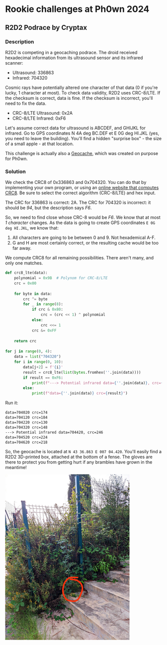 # Rookie challenges at Ph0wn 2024

## R2D2 Podrace by Cryptax

### Description

R2D2 is competing in a geocaching podrace. The droid received hexadecimal information from its ultrasound sensor and its infrared scanner:

-    Ultrasound: 336863
-    Infrared: 704320

Cosmic rays have potentially altered one character of that data (0 if you're lucky, 1 character at most). To check data validity, R2D2 uses CRC-8/LTE. If the checksum is correct, data is fine. If the checksum is incorrect, you'll need to fix the data.

-    CRC-8/LTE Ultrasound: 0x2A
-    CRC-8/LTE Infrared: 0xF6

Let's assume correct data for ultrasound is ABCDEF, and GHIJKL for infrared. Go to GPS coordinates N 4A deg BC.DEF et E 0G deg HI.JKL (yes, you need to leave the building). You'll find a hidden "surprise box" - the size of a small apple - at that location.

This challenge is actually also a [Geocache](https://www.geocaching.com/geocache/GCAZ2DK), which was created on purpose for Ph0wn.

### Solution


We check the CRC8 of 0x336863 and 0x704320. You can do that by implementing your own program, or using an [online website that computes CRC8](https://crccalc.com/?crc=336863&method=CRC-8/LTE&datatype=1&outtype=0). Be sure to select the correct algorithm (CRC-8/LTE) and hex input.

The CRC for 336863 is correct: 2A.
The CRC for 704320 is incorrect: it should be *94*, but the description says *F6*.

So, we need to find close whose CRC-8 would be *F6*.
We know that at most *1 character* changes. 
As the data is going to create GPS coordinates `E 0G deg HI.JKL`, we know that:

1. All characters are going to be between 0 and 9. Not hexademical A-F.
2. G and H are most certainly correct, or the resulting cache would be too far away.

We compute CRC8 for all remaining possibilities. There aren't many, and only one matches.

```python
def crc8_lte(data):
    polynomial = 0x9B  # Polynom for CRC-8/LTE
    crc = 0x00

    for byte in data:
        crc ^= byte 
        for _ in range(8): 
            if crc & 0x80: 
                crc = (crc << 1) ^ polynomial 
            else:
                crc <<= 1 
            crc &= 0xFF 

    return crc

for j in range(0, 4):
    data = list("704320")
    for i in range(0, 10):
        data[j+2] = f'{i}'
        result = crc8_lte(list(bytes.fromhex(''.join(data))))
        if result == 0xF6:
            print(f"---> Potential infrared data={''.join(data)}, crc={result}")
        else:
            print(f"data={''.join(data)} crc={result}")
```

Run it:

```
data=704020 crc=174
data=704120 crc=184
data=704220 crc=130
data=704320 crc=148
---> Potential infrared data=704420, crc=246
data=704520 crc=224
data=704620 crc=218
```

So, the geocache is located at  `N 43 36.863 E 007 04.420`. You'll easily find a R2D2 3D-printed box, attached at the bottom of a fense. The gloves are there to protect you from getting hurt if any brambles have grown in the meantime!

![The geocache is hidden there](./images/hidden-geo.png)
